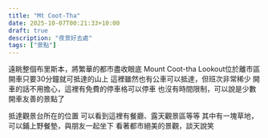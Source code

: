 ```yaml
---
title: "Mt Coot-Tha"
date: 2025-10-07T00:21:33+10:00
draft: true
description: "夜景好去處"
tags: ["景點"]
---
```


遠眺整個布里斯本，將繁華的都市盡收眼底
Mount Coot-tha Lookout位於離市區開車只要30分鐘就可抵達的山上
這裡雖然也有公車可以抵達，但班次非常稀少
開車的話不用擔心，這裡有免費的停車格可以停車
也沒有時間限制，可以說是少數開車友善的景點了

抵達觀景台所在的位置
可以看到這裡有餐廳、露天觀景區等等
其中有一塊草地，可以鋪上野餐墊，與朋友一起坐下
看著都市絕美的景觀，談天說笑
